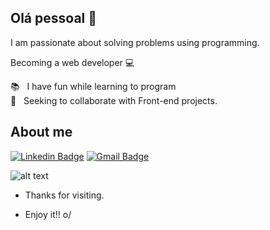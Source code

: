 
## Olá pessoal 👋
I am passionate about solving problems using programming.

Becoming a web developer 💻

  📚 &nbsp; I have fun while learning to program
 <br/> :purple_heart: &nbsp; Seeking to collaborate with Front-end projects.
 
## About me 
[![Linkedin Badge](https://img.shields.io/badge/-LinkedIn-blue?style=flat-square&logo=Linkedin&logoColor=white&link=linkedin.com/in/rafgls/)](https://linkedin.com/in/rafgls/)
[![Gmail Badge](https://img.shields.io/badge/-Gmail-c14438?style=flat-square&logo=Gmail&logoColor=white&link=mailto:rafaelgaedke@gmail.com)](mailto:rafaelgaedke@gmail.com)

![alt text](https://i.imgur.com/f5Qbthm.jpg)


- Thanks for visiting. 

- Enjoy it!! o/
